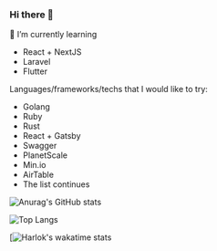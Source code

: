 ### Hi there 👋

<!--
**ainanabilahh/ainanabilahh** is a ✨ _special_ ✨ repository because its `README.md` (this file) appears on your GitHub profile.

Here are some ideas to get you started:

- 🔭 I’m currently working on ...
- 🌱 I’m currently learning ...
- 👯 I’m looking to collaborate on ...
- 🤔 I’m looking for help with ...
- 💬 Ask me about ...
- 📫 How to reach me: ...
- 😄 Pronouns: ...
- ⚡ Fun fact: ...
-->

🌱 I’m currently learning
- React + NextJS
- Laravel
- Flutter

Languages/frameworks/techs that I would like to try:
- Golang
- Ruby
- Rust
- React + Gatsby
- Swagger
- PlanetScale
- Min.io
- AirTable
- The list continues

![Anurag's GitHub stats](https://github-readme-stats.vercel.app/api?username=ainanabilahh&show_icons=true&theme=github_dark_dimmed)

![Top Langs](https://github-readme-stats.vercel.app/api/top-langs/?username=ainanabilahh&layout=compact&theme=github_dark_dimmed)

[![Harlok's wakatime stats](https://github-readme-stats.vercel.app/api/wakatime?username=ainanabilahh&layout=compact&theme=github_dark_dimmed)
